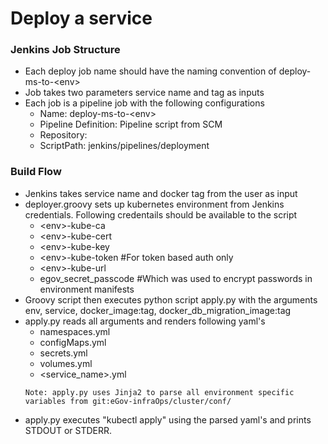 # Deploy a service

### Jenkins Job Structure
  - Each deploy job name should have the naming convention of deploy-ms-to-\<env>
  - Job takes two parameters service name and tag as inputs
  - Each job is a pipeline job with the following configurations
     - Name: deploy-ms-to-\<env>
     - Pipeline Definition: Pipeline script from SCM
     - Repository: <Git allvy-devops Repo URL>
     - ScriptPath: jenkins/pipelines/deployment
### Build Flow
 - Jenkins takes service name and docker tag from the user as input
 - deployer.groovy sets up kubernetes environment from Jenkins credentials. Following credentails should be available to the script
     - \<env>-kube-ca
     - \<env>-kube-cert
     - \<env>-kube-key
     - \<env>-kube-token #For token based auth only
     - \<env>-kube-url
     - egov_secret_passcode  #Which was used to encrypt passwords in environment manifests
 - Groovy script then executes python script apply.py with the arguments env, service, docker_image:tag, docker_db_migration_image:tag
 - apply.py reads all arguments and renders following yaml's
     - namespaces.yml
     - configMaps.yml
     - secrets.yml
     - volumes.yml
     - <service_name>.yml
     ```console
     Note: apply.py uses Jinja2 to parse all environment specific variables from git:eGov-infraOps/cluster/conf/
     ```
 - apply.py executes "kubectl apply" using the parsed yaml's and prints STDOUT or STDERR.
